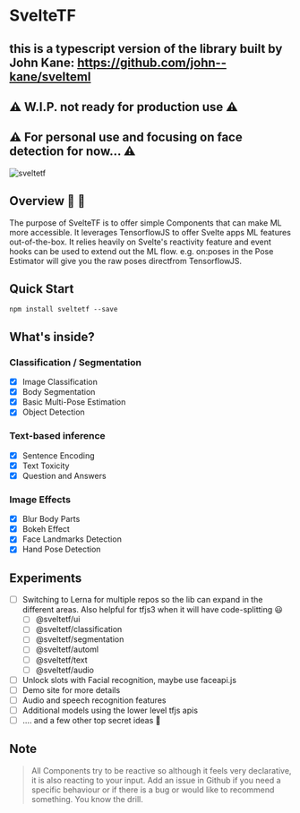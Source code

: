 # SvelteTF

## this is a typescript version of the library built by John Kane: https://github.com/john--kane/svelteml

## :warning: W.I.P. not ready for production use :warning:

## :warning: For personal use and focusing on face detection for now... :warning:

![sveltetf](https://raw.githubusercontent.com/eksohinc/sveltetf/main/static/sveltetf.png)

## Overview 🤖 📖

The purpose of SvelteTF is to offer simple Components that can make ML more accessible. It leverages TensorflowJS to offer Svelte apps ML features out-of-the-box. It relies heavily on Svelte's reactivity feature and event hooks can be used to extend out the ML flow. e.g. on:poses in the Pose Estimator will give you the raw poses directfrom TensorflowJS.

## Quick Start

    npm install sveltetf --save

## What's inside?

### Classification / Segmentation

- [x] Image Classification
- [x] Body Segmentation
- [x] Basic Multi-Pose Estimation
- [x] Object Detection

### Text-based inference

- [x] Sentence Encoding
- [x] Text Toxicity
- [x] Question and Answers

### Image Effects

- [x] Blur Body Parts
- [x] Bokeh Effect
- [x] Face Landmarks Detection
- [x] Hand Pose Detection

## Experiments

- [ ] Switching to Lerna for multiple repos so the lib can expand in the different areas. Also helpful for tfjs3 when it will have code-splitting 😃
  - [ ] @sveltetf/ui
  - [ ] @sveltetf/classification
  - [ ] @sveltetf/segmentation
  - [ ] @sveltetf/automl
  - [ ] @sveltetf/text
  - [ ] @sveltetf/audio
- [ ] Unlock slots with Facial recognition, maybe use faceapi.js
- [ ] Demo site for more details
- [ ] Audio and speech recognition features
- [ ] Additional models using the lower level tfjs apis
- [ ] .... and a few other top secret ideas 🤭

## Note

> All Components try to be reactive so although it feels very declarative, it is also reacting to your input.
> Add an issue in Github if you need a specific behaviour or if there is a bug or would like to recommend something. You know the drill.
